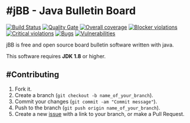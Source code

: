 #jBB - Java Bulletin Board
=================================
[![Build Status](http://vps289371.ovh.net:8000/buildStatus/icon?job=jBB-build-feature_maven-modules-restructuring_0.9.0_20170602)](http://vps289371.ovh.net:8000/job/jBB-build-feature_maven-modules-restructuring_0.9.0_20170602/) 
[![Quality Gate](http://vps289371.ovh.net:9000/api/badges/gate?key=org.jbb:jbb-parent:0.9.0-maven-modules-restructuring-SNAPSHOT)](http://vps289371.ovh.net:9000/dashboard?id=org.jbb%3Ajbb-parent%3A0.9.0-maven-modules-restructuring-SNAPSHOT)
[![Overall coverage](http://vps289371.ovh.net:9000/api/badges/measure?key=org.jbb:jbb-parent:0.9.0-maven-modules-restructuring-SNAPSHOT&metric=coverage&blinking=true)](http://vps289371.ovh.net:9000/dashboard?id=org.jbb%3Ajbb-parent%3A0.9.0-maven-modules-restructuring-SNAPSHOT) 
[![Blocker violations](http://vps289371.ovh.net:9000/api/badges/measure?key=org.jbb:jbb-parent:0.9.0-maven-modules-restructuring-SNAPSHOT&metric=blocker_violations&blinking=true)](http://vps289371.ovh.net:9000/dashboard?id=org.jbb%3Ajbb-parent%3A0.9.0-maven-modules-restructuring-SNAPSHOT) 
[![Critical violations](http://vps289371.ovh.net:9000/api/badges/measure?key=org.jbb:jbb-parent:0.9.0-maven-modules-restructuring-SNAPSHOT&metric=critical_violations&blinking=true)](http://vps289371.ovh.net:9000/dashboard?id=org.jbb%3Ajbb-parent%3A0.9.0-maven-modules-restructuring-SNAPSHOT) 
[![Bugs](http://vps289371.ovh.net:9000/api/badges/measure?key=org.jbb:jbb-parent:0.9.0-maven-modules-restructuring-SNAPSHOT&metric=bugs&blinking=true)](http://vps289371.ovh.net:9000/dashboard?id=org.jbb%3Ajbb-parent%3A0.9.0-maven-modules-restructuring-SNAPSHOT) 
[![Vulnerabilities](http://vps289371.ovh.net:9000/api/badges/measure?key=org.jbb:jbb-parent:0.9.0-maven-modules-restructuring-SNAPSHOT&metric=vulnerabilities&blinking=true)](http://vps289371.ovh.net:9000/dashboard?id=org.jbb%3Ajbb-parent%3A0.9.0-maven-modules-restructuring-SNAPSHOT)


jBB is free and open source board bulletin software written with java.


This software requires **JDK 1.8** or higher.

#Contributing
------------

1. Fork it.
2. Create a branch (`git checkout -b name_of_your_branch`).
3. Commit your changes (`git commit -am "Commit message"`).
4. Push to the branch (`git push origin name_of_your_branch`).
5. Create a new [issue](https://github.com/jbb-project/jbb/issues/new) with a link to your branch, or make a Pull Request.
